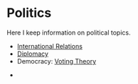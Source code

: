 # Politics

Here I keep information on political topics. 



* [International Relations](IR.md)
* [Diplomacy](Diplomacy.md)
* Democracy: [Voting Theory](https://www.lesswrong.com/posts/D6trAzh6DApKPhbv4/a-voting-theory-primer-for-rationalists)

- 